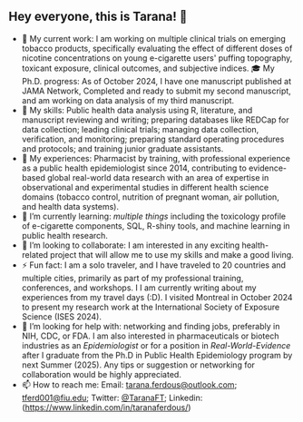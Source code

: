 ## Hey everyone, this is Tarana! 👋

<!--
**taranaferdous/taranaferdous** is a ✨ _special_ ✨ repository because its `README.md` (this file) appears on your GitHub profile.

Here are some ideas to get you started:

- 💬 Ask me about ...
- 😄 Pronouns: ...
-->

- 🔭 My current work: I am working on multiple clinical trials on emerging tobacco products, specifically evaluating the effect of different doses of nicotine concentrations on young e-cigarette users' puffing topography, toxicant exposure, clinical outcomes, and subjective indices.
🎓 My Ph.D. progress: As of October 2024, I have one manuscript published at JAMA Network, Completed and ready to submit my second manuscript, and am working on data analysis of my third manuscript.
- 🌱 My skills: Public health data analysis using R, literature, and manuscript reviewing and writing; preparing databases like REDCap for data collection; leading clinical trials; managing data collection, verification, and monitoring; preparing standard operating procedures and protocols; and training junior graduate assistants.
- 🌱 My experiences: Pharmacist by training, with professional experience as a public health epidemiologist since 2014, contributing to evidence-based global real-world data research with an area of expertise in observational and experimental studies in different health science domains (tobacco control, nutrition of pregnant woman, air pollution, and health data systems).
- 🌱 I’m currently learning: *multiple things* including the toxicology profile of e-cigarette components, SQL, R-shiny tools, and machine learning in public health research.
- 👯 I’m looking to collaborate: I am interested in any exciting health-related project that will allow me to use my skills and make a good living.
- ⚡ Fun fact: I am a solo traveler, and I have traveled to 20 countries and multiple cities, primarily as part of my professional training, conferences, and workshops. I I am currently writing about my experiences from my travel days (:D). I visited Montreal in October 2024 to present my research work at the International Society of Exposure Science (ISES 2024).
- 🤔 I’m looking for help with: networking and finding jobs, preferably in NIH, CDC, or FDA. I am also interested in pharmaceuticals or biotech industries as an *Epidemiologist* or for a position in *Real-World-Evidence* after I graduate from the Ph.D in Public Health Epidemiology program by next Summer (2025). Any tips or suggestion or networking for collaboration would be highly appreciated.
- 📫 How to reach me: Email: tarana.ferdous@outlook.com; tferd001@fiu.edu; Twitter: [@TaranaFT](https://twitter.com/TaranaFT); Linkedin: (https://www.linkedin.com/in/taranaferdous/)
